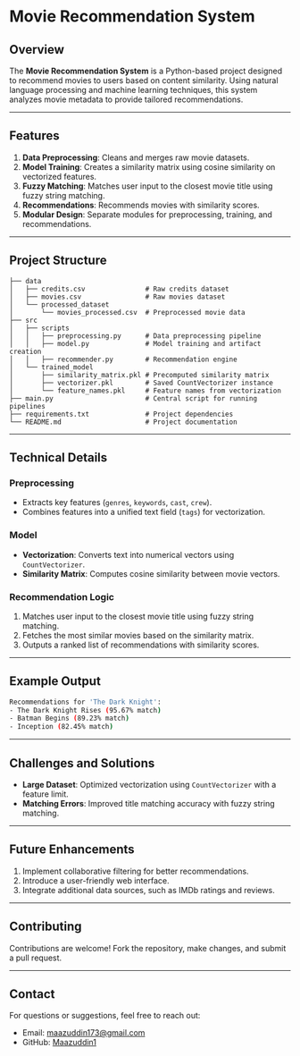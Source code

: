 # Movie Recommendation System

## Overview
The **Movie Recommendation System** is a Python-based project designed to recommend movies to users based on content similarity. Using natural language processing and machine learning techniques, this system analyzes movie metadata to provide tailored recommendations.

---

## Features
1. **Data Preprocessing**: Cleans and merges raw movie datasets.
2. **Model Training**: Creates a similarity matrix using cosine similarity on vectorized features.
3. **Fuzzy Matching**: Matches user input to the closest movie title using fuzzy string matching.
4. **Recommendations**: Recommends movies with similarity scores.
5. **Modular Design**: Separate modules for preprocessing, training, and recommendations.

---

## Project Structure
```
├── data
│   ├── credits.csv               # Raw credits dataset
│   ├── movies.csv                # Raw movies dataset
│   └── processed_dataset
│       └── movies_processed.csv  # Preprocessed movie data
├── src
│   ├── scripts
│   │   ├── preprocessing.py      # Data preprocessing pipeline
│   │   ├── model.py              # Model training and artifact creation
│   │   ├── recommender.py        # Recommendation engine
│   └── trained_model
│       ├── similarity_matrix.pkl # Precomputed similarity matrix
│       ├── vectorizer.pkl        # Saved CountVectorizer instance
│       └── feature_names.pkl     # Feature names from vectorization
├── main.py                       # Central script for running pipelines
├── requirements.txt              # Project dependencies
└── README.md                     # Project documentation
```



---

## Technical Details
### Preprocessing
- Extracts key features (`genres`, `keywords`, `cast`, `crew`).
- Combines features into a unified text field (`tags`) for vectorization.

### Model
- **Vectorization**: Converts text into numerical vectors using `CountVectorizer`.
- **Similarity Matrix**: Computes cosine similarity between movie vectors.

### Recommendation Logic
1. Matches user input to the closest movie title using fuzzy string matching.
2. Fetches the most similar movies based on the similarity matrix.
3. Outputs a ranked list of recommendations with similarity scores.

---

## Example Output
```bash
Recommendations for 'The Dark Knight':
- The Dark Knight Rises (95.67% match)
- Batman Begins (89.23% match)
- Inception (82.45% match)
```

---

## Challenges and Solutions
- **Large Dataset**: Optimized vectorization using `CountVectorizer` with a feature limit.
- **Matching Errors**: Improved title matching accuracy with fuzzy string matching.

---

## Future Enhancements
1. Implement collaborative filtering for better recommendations.
2. Introduce a user-friendly web interface.
3. Integrate additional data sources, such as IMDb ratings and reviews.

---

## Contributing
Contributions are welcome! Fork the repository, make changes, and submit a pull request.

---

## Contact
For questions or suggestions, feel free to reach out:
- Email: [maazuddin173@gmail.com](mailto:maazuddin173@gmail.com)
- GitHub: [Maazuddin1](https://github.com/Maazuddin1)
